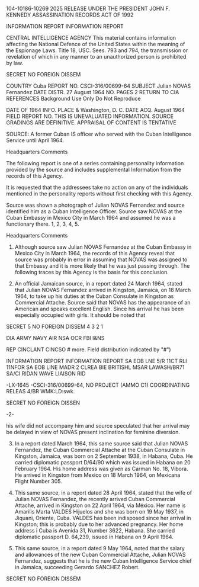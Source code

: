 104-10186-10269 2025 RELEASE UNDER THE PRESIDENT JOHN F. KENNEDY ASSASSINATION RECORDS ACT OF 1992

INFORMATION REPORT INFORMATION REPORT

CENTRAL INTELLIGENCE AGENCY
This material contains information affecting the National Defence of the United States within the meaning of the Espionage Laws. Title
18, USC. Sees. 793 and 794, the transmission or revelation of which in any manner to an unauthorized person is prohibited by law.

SECRET
NO FOREIGN DISSEM

COUNTRY Cuba REPORT NO. CSCI-316/00699-64
SUBJECT Julian NOVAS Fernandez DATE DISTR. 27 August 1964
NO. PAGES 2 RETURN TO CIA
REFERENCES Background Use Only
Do Not Reproduce

DATE OF 1964
INFO.
PLACE & Washington, D. C.
DATE ACQ. August 1964 FIELD REPORT NO.
THIS IS UNEVALUATED INFORMATION. SOURCE GRADINGS ARE DEFINITIVE. APPRAISAL OF CONTENT IS TENTATIVE

SOURCE: A former Cuban IS officer who served with the Cuban Intelligence
Service until April 1964.

Headquarters Comments

The following report is one of a series containing personality
information provided by the source and includes supplemental
Information from the records of this Agency.

It is requested that the addressees take no action on any of
the individuals mentioned in the personality reports without
first checking with this Agency.

Source was shown a photograph of Julian NOVAS Fernandez
and source identified him as a Cuban Intelligence Officer.
Source saw NOVAS at the Cuban Embassy in Mexico City in
March 1964 and assumed he was a functionary there. 1, 2, 3, 4, 5.

Headquarters Comments
1. Although source saw Julian NOVAS Fernandez at the Cuban
Embassy in Mexico City in March 1964, the records of this
Agency reveal that source was probably in error in
assuming that NOVAS was assigned to that Embassy and
it is more likely that he was just passing through.
The following traces by this Agency is the basis for
this conclusion.

2. An official Jamaican source, in a report dated 24 March 1964,
stated that Julian NOVAS Fernandez arrived in Kingston,
Jamaica, on 18 March 1964, to take up his duties at the
Cuban Consulate in Kingston as Commercial Attache. Source
said that NOVAS has the appearance of an American and
speaks excellent English. Since his arrival he has been
especially occupied with girls. It should be noted that

SECRET 5
NO FOREIGN DISSEM 4
3
2
1

DIA ARMY NAVY AIR NSA OCR FBI
I&NS

REP CINCLANT CINCSO #
more. Field distribution indicated by "#")

INFORMATION REPORT INFORMATION REPORT
SA EOB LNE 5/R 11CT RLI 11NFOR
SA EOB LINE MADR 2 CLREA BIE BRITISHL
MSAR LAWASH/BR71
SA/CI RIDAN
WAVE
LIAISON RID

-LX-1645
-CSCI-316/00699-64,
NO PROJECT (AMMO C1)
COORDINATING RELEAS
4/BR
WMK:LD:swk.

SECRET
NO FOREIGN DISSEN

-2-

his wife did not accompany him and source speculated that her
arrival may be delayed in view of NOVAS present inclination for
feminine diversion.

3. In a report dated March 1964, this same source said that
Julian NOVAS Fernandez, the Cuban Commercial Attache at the
Cuban Consulate in Kingston, Jamaica, was born on 2 September 1938,
in Habana, Cuba. He carried diplomatic passport D/64/90 which
was issued in Habana on 20 February 1964. His home address was
given as Carman No. 18, Vibora. He arrived in Kingston from
Mexico on 18 March 1964, on Mexicana Flight Number 305.

4. This same source, in a report dated 28 April 1964, stated that
the wife of Julian NOVAS Fernandez, the recently arrived Cuban
Commercial Attache, arrived in Kingston on 22 April 1964,
via México. Her name is Amarilis Marta VALDES Hijuelos and
she was born on 19 May 1937, in Jiquani, Oriente, Cuba. VALDES
has been indisposed since her arrival in Kingston; this is
probably due to her advanced pregnancy. Her home address i
Cuba is Avenida 31, Number 3622, Habana. She carried diplomatic
passport D. 64,239, issued in Habana on 9 April 1964.

5. This same source, in a report dated 9 May 1964, noted that
the salary and allowances of the new Cuban Commercial Attache,
Julian NOVAS Fernandez, suggests that he is the new Cuban
Intelligence Service chief in Jamaica, succeeding Gerardo
SANCHEZ Robert.

SECRET
NO FOREIGN DISSEM
